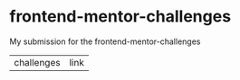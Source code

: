 # frontend-mentor-challenges

My submission for the frontend-mentor-challenges

<table>
  <tr>
    <td>challenges</td>
    <td>link</td>
   </tr>
  
</table>
